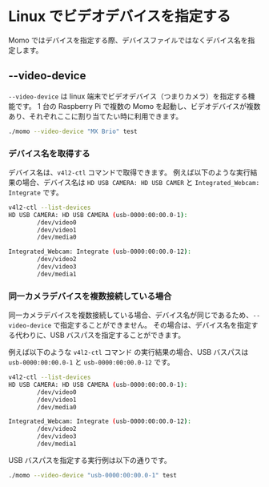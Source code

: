 # Linux でビデオデバイスを指定する

Momo ではデバイスを指定する際、デバイスファイルではなくデバイス名を指定します。

## --video-device

`--video-device` は linux 端末でビデオデバイス（つまりカメラ）を指定する機能です。
1 台の Raspberry Pi で複数の Momo を起動し、ビデオデバイスが複数あり、それぞれここに割り当てたい時に利用できます。

```bash
./momo --video-device "MX Brio" test
```

### デバイス名を取得する

デバイス名は、`v4l2-ctl` コマンドで取得できます。
例えば以下のような実行結果の場合、デバイス名は `HD USB CAMERA: HD USB CAMER` と `Integrated_Webcam: Integrate` です。

```bash
v4l2-ctl --list-devices
HD USB CAMERA: HD USB CAMERA (usb-0000:00:00.0-1):
        /dev/video0
        /dev/video1
        /dev/media0

Integrated_Webcam: Integrate (usb-0000:00:00.0-12):
        /dev/video2
        /dev/video3
        /dev/media1
```

### 同一カメラデバイスを複数接続している場合

同一カメラデバイスを複数接続している場合、デバイス名が同じであるため、`--video-device` で指定することができません。
その場合は、デバイス名を指定する代わりに、USB バスパスを指定することができます。

例えば以下のような `v4l2-ctl` コマンド の実行結果の場合、USB バスパスは `usb-0000:00:00.0-1` と `usb-0000:00:00.0-12` です。

```bash
v4l2-ctl --list-devices
HD USB CAMERA: HD USB CAMERA (usb-0000:00:00.0-1):
        /dev/video0
        /dev/video1
        /dev/media0

Integrated_Webcam: Integrate (usb-0000:00:00.0-12):
        /dev/video2
        /dev/video3
        /dev/media1
```

USB バスパスを指定する実行例は以下の通りです。

```bash
./momo --video-device "usb-0000:00:00.0-1" test
```